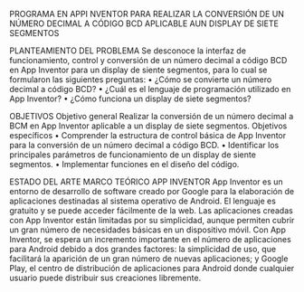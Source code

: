 
PROGRAMA EN APPI NVENTOR PARA REALIZAR LA CONVERSIÓN DE UN NÚMERO DECIMAL A CÓDIGO BCD APLICABLE AUN DISPLAY DE SIETE SEGMENTOS

PLANTEAMIENTO DEL PROBLEMA
Se desconoce la interfaz de funcionamiento, control y conversión de un número decimal a código BCD en App Inventor para un display de siente segmentos, para lo cual se formularon las siguientes preguntas: 
•	¿Cómo se convierte un número decimal a código BCD?
•	¿Cuál es el lenguaje de programación utilizado en App Inventor?
•	¿Cómo funciona un display de siete segmentos?

OBJETIVOS
Objetivo general
Realizar la conversión de un número decimal a BCM en App Inventor aplicable a un display de siete segmentos.
Objetivos específicos
•	Comprender la estructura de control básica de App Inventor para la conversión de un número decimal a código BCD.
•	Identificar los principales parámetros de funcionamiento de un display de siente segmentos.
•	Implementar funciones en el diseño del código.


ESTADO DEL ARTE
MARCO TEÓRICO
APP INVENTOR
App Inventor es un entorno de desarrollo de software creado por Google para la elaboración de aplicaciones destinadas al sistema operativo de Android. El lenguaje es gratuito y se puede acceder fácilmente de la web. Las aplicaciones creadas con App Inventor están limitadas por su simplicidad, aunque permiten cubrir un gran número de necesidades básicas en un dispositivo móvil.
Con App Inventor, se espera un incremento importante en el número de aplicaciones para Android debido a dos grandes factores: la simplicidad de uso, que facilitará la aparición de un gran número de nuevas aplicaciones; y Google Play, el centro de distribución de aplicaciones para Android donde cualquier usuario puede distribuir sus creaciones libremente.
